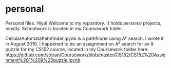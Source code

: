 # personal
Personal files.
Hiya! Welcome to my repository. It holds personal projects, mostly. Schoolwork is located in my Coursework folder.  

CellularAutomataPathfinder.ipynb is a pathfinder using A* search. I wrote it in August 2019. I happened to do an assignment on A* search for an 8 puzzle for my CS152 course, located in my Coursework folder here: https://github.com/stgran/Coursework/blob/master/CS152/CS152%20Assignment%201%208%20puzzle.ipynb  
